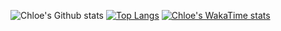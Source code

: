 ![Chloe's Github stats](https://github-readme-stats.vercel.app/api?username=ChloeMayLikeCheese&theme=omni&show_icons=true)
[![Top Langs](https://github-readme-stats.vercel.app/api/top-langs/?username=ChloeMayLikeCheese&layout=donut-vertical&theme=omni)](https://github.com/anuraghazra/github-readme-stats)
[![Chloe's WakaTime stats](https://github-readme-stats.vercel.app/api/wakatime?username=ChloeMayLikeCheese)](https://github.com/anuraghazra/github-readme-stats)
<!--
**ChloeMayLikeCheese/ChloeMayLikeCheese** is a ✨ _special_ ✨ repository because its `README.md` (this file) appears on your GitHub profile.

Here are some ideas to get you started:

- 🔭 I’m currently working on ...
- 🌱 I’m currently learning ...
- 👯 I’m looking to collaborate on ...
- 🤔 I’m looking for help with ...
- 💬 Ask me about ...
- 📫 How to reach me: ...
- 😄 Pronouns: ...
- ⚡ Fun fact: ...
-->
